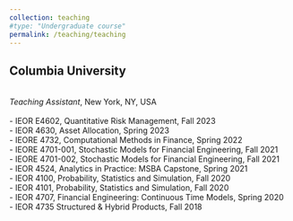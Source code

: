 ```yaml
---
collection: teaching
#type: "Undergraduate course"
permalink: /teaching/teaching
---
```


<h2>Columbia University</h2>
<br>
<em>Teaching Assistant</em>, New York, NY, USA<br>
<br>
- IEOR E4602, Quantitative Risk Management, Fall 2023<br>
- IEOR 4630, Asset Allocation, Spring 2023<br>
- IEORE 4732, Computational Methods in Finance, Spring 2022<br>
- IEORE 4701-001, Stochastic Models for Financial Engineering, Fall 2021<br>
- IEORE 4701-002, Stochastic Models for Financial Engineering, Fall 2021<br>
- IEOR 4524, Analytics in Practice: MSBA Capstone, Spring 2021<br>
- IEOR 4100, Probability, Statistics and Simulation, Fall 2020<br> 
- IEOR 4101, Probability, Statistics and Simulation, Fall 2020<br>
- IEOR 4707, Financial Engineering: Continuous Time Models, Spring 2020<br> 
- IEOR 4735 Structured & Hybrid Products, Fall 2018
